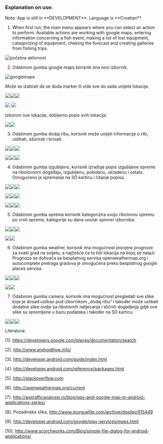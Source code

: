 <h3>Explanation on use:</h3>
 Note. App is still in  **DEVELOPMENT**.
Language is **Croatian**.


1.	When first run, the main menu appears where you can select an action to perform. Available actions are working with google maps, entering information concerning a fish event, making a list of lost equipment, categorizing of equipment, cheking the forecast and creating galleries from fishing trips. 

![početna aktivnost](http://slaven-sakacic.from.hr/screenshots/Screenshot_2014-09-11-14-060.png)

2.	Odabirom gumba google maps korisnik ima novi izbornik.

![googlemaps](http://slaven-sakacic.from.hr/screenshots/1%20Google%20Maps/Screenshot_2014-09-11-14-07-03.png)

Može se izabrati da se doda marker ili vide sve do sada unijete lokacije.

![](http://slaven-sakacic.from.hr/screenshots/1%20Google%20Maps/Screenshot_2014-09-11-14-07-33.png)![](http://slaven-sakacic.from.hr/screenshots/1%20Google%20Maps/Screenshot_2014-09-11-14-08-19.png)![](http://slaven-sakacic.from.hr/screenshots/1%20Google%20Maps/Screenshot_2014-09-11-14-09-08.png)

![](http://slaven-sakacic.from.hr/screenshots/1%20Google%20Maps/Screenshot_2014-09-11-14-11-19.png)
![](http://slaven-sakacic.from.hr/screenshots/1%20Google%20Maps/Screenshot_2014-09-11-14-11-40.png)

Izborom sve lokacije, dobijemo popis svih lokacija:

![](http://slaven-sakacic.from.hr/screenshots/1%20Google%20Maps/Screenshot_2014-09-11-14-15-29.png)![](http://slaven-sakacic.from.hr/screenshots/1%20Google%20Maps/Screenshot_2014-09-11-14-15-33.png)

3.	Odabirom gumba dodaj ribu, korisnik može unijeti informacije o ribi, uslikati, ažurirati i brisati.

![](http://slaven-sakacic.from.hr/screenshots/2%20Dodaj%20Ribu/Screenshot_2014-09-11-14-16-06.png)![](http://slaven-sakacic.from.hr/screenshots/2%20Dodaj%20Ribu/Screenshot_2014-09-11-14-19-26.png)![](http://slaven-sakacic.from.hr/screenshots/2%20Dodaj%20Ribu/Screenshot_2014-09-11-14-19-33.png)

![](http://slaven-sakacic.from.hr/screenshots/2%20Dodaj%20Ribu/Screenshot_2014-09-11-14-24-54.png)![](http://slaven-sakacic.from.hr/screenshots/2%20Dodaj%20Ribu/Screenshot_2014-09-11-14-25-01.png)![](http://slaven-sakacic.from.hr/screenshots/2%20Dodaj%20Ribu/Screenshot_2014-09-11-14-25-32.png)

4.	Odabirom gumba izgubljeno, korisnik izrađuje popis izgubljene opreme na ribolovnom događaju, izgubljenu, pokidanu, ukradenu i ostalo. Omogućeno je spremanje na SD karticu i čitanje popisa. 

![](http://slaven-sakacic.from.hr/screenshots/3%20Izgubljeno/Screenshot_2014-09-11-14-26-12.png)![](http://slaven-sakacic.from.hr/screenshots/3%20Izgubljeno/Screenshot_2014-09-11-14-26-26.png)![](http://slaven-sakacic.from.hr/screenshots/3%20Izgubljeno/Screenshot_2014-09-11-14-26-31.png)

![](http://slaven-sakacic.from.hr/screenshots/3%20Izgubljeno/Screenshot_2014-09-11-14-26-35.png)![](http://slaven-sakacic.from.hr/screenshots/3%20Izgubljeno/Screenshot_2014-09-11-14-29-07.png)![](http://slaven-sakacic.from.hr/screenshots/3%20Izgubljeno/Screenshot_2014-09-11-14-29-18.png)

![](http://slaven-sakacic.from.hr/screenshots/3%20Izgubljeno/Screenshot_2014-09-11-14-29-26.png)![](http://slaven-sakacic.from.hr/screenshots/3%20Izgubljeno/Screenshot_2014-09-11-14-29-30.png)![](http://slaven-sakacic.from.hr/screenshots/3%20Izgubljeno/Screenshot_2014-09-11-14-29-52.png)

5.	Odabirom gumba oprema  korisnik kategorizira svoju ribolovnu opremu po vrsti opreme, kategorije su dane unutar spinner izbornika:

![](http://slaven-sakacic.from.hr/screenshots/4%20Oprema/Screenshot_2014-09-11-14-30-08.png)![](http://slaven-sakacic.from.hr/screenshots/4%20Oprema/Screenshot_2014-09-11-14-30-55.png)![](http://slaven-sakacic.from.hr/screenshots/4%20Oprema/Screenshot_2014-09-11-14-34-50.png)

![](http://slaven-sakacic.from.hr/screenshots/4%20Oprema/Screenshot_2014-09-11-14-35-01.png)![](http://slaven-sakacic.from.hr/screenshots/4%20Oprema/Screenshot_2014-09-11-14-35-16.png)

6.	Odabirom gumba weather, korisnik ima mogućnost provjere prognoze za svaki grad na svijetu, a najčešće će to biti lokacija na kojoj se nalazi. Prognoza se dohvaća sa besplatnog servisa openweathermap.org i autocomplete pretraga gradova je omogućena preko besplatnog google places servisa. 

![](http://slaven-sakacic.from.hr/screenshots/5%20Weather/Screenshot_2014-09-11-14-35-30.png)![](http://slaven-sakacic.from.hr/screenshots/5%20Weather/Screenshot_2014-09-11-14-36-09.png)![](http://slaven-sakacic.from.hr/screenshots/5%20Weather/Screenshot_2014-09-11-14-36-16.png)

![](http://slaven-sakacic.from.hr/screenshots/5%20Weather/Screenshot_2014-09-11-14-36-20.png)![](http://slaven-sakacic.from.hr/screenshots/5%20Weather/Screenshot_2014-09-11-14-36-39.png)

7.	Odabirom gumba camera, korisnik ima mogućnost pregledati sve slike koje je dosad uslikao pod izbornikom „dodaj ribu“ i također može uslikati dodatne slike ovdje sa ribolovnih natjecanja i sličnih događanja gdje ove slike su spremljene u bazu podataka i također na SD karticu.  

![](http://slaven-sakacic.from.hr/screenshots/Camera/Screenshot_2014-09-11-14-40-01.png)![](http://slaven-sakacic.from.hr/screenshots/Camera/Screenshot_2014-09-11-14-40-57.png)![](http://slaven-sakacic.from.hr/screenshots/Camera/Screenshot_2014-09-11-14-42-01.png)

Literatura:

[1].	https://developers.google.com/places/documentation/search

[2].	http://www.androidhive.info/

[3].	http://developer.android.com/guide/index.html

[4].	http://developer.android.com/reference/packages.html

[5].	http://stackoverflow.com

[6].	http://openweathermap.org/current

[7].	http://wptrafficanalyzer.in/blog/gps-and-google-map-in-android-applications-series/

[8].	Pozadinska slika, http://www.morguefile.com/archive/display/915449

[9].	http://developer.android.com/google/play-services/maps.html

[10].	http://www.scorchworks.com/Blog/simple-file-dialog-for-android-applications/


